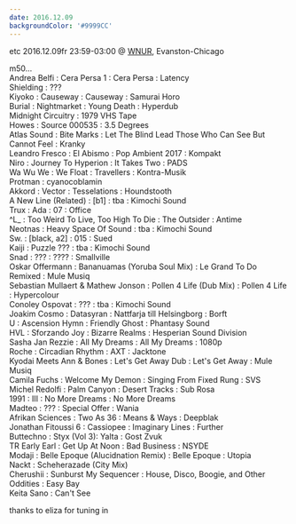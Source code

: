 ```yaml
---
date: 2016.12.09
backgroundColor: '#9999CC'
---
```


etc 2016.12.09fr 23:59-03:00 @ [WNUR](http://www.wnur.org/), Evanston-Chicago  

m50...  
Andrea Belfi : Cera Persa 1 : Cera Persa : Latency  
Shielding : ???  
Kiyoko : Causeway : Causeway : Samurai Horo  
Burial : Nightmarket : Young Death : Hyperdub  
Midnight Circuitry : 1979 VHS Tape  
Howes : Source 000535 : 3.5 Degrees  
Atlas Sound : Bite Marks : Let The Blind Lead Those Who Can See But Cannot Feel : Kranky  
Leandro Fresco : El Abismo : Pop Ambient 2017 : Kompakt  
Niro : Journey To Hyperion : It Takes Two : PADS  
Wa Wu We : We Float : Travellers : Kontra-Musik  
Protman : cyanocoblamin  
Akkord : Vector : Tesselations : Houndstooth  
A New Line (Related) : \[b1\] : tba : Kimochi Sound  
Trux : Ada : 07 : Office  
^L\_ : Too Weird To Live, Too High To Die : The Outsider : Antime  
Neotnas : Heavy Space Of Sound : tba : Kimochi Sound  
Sw. : \[black, a2\] : 015 : Sued  
Kaiji : Puzzle ??? : tba : Kimochi Sound  
Snad : ??? : ???? : Smallville  
Oskar Offermann : Bananuamas (Yoruba Soul Mix) : Le Grand To Do Remixed : Mule Musiq  
Sebastian Mullaert & Mathew Jonson : Pollen 4 Life (Dub Mix) : Pollen 4 Life : Hypercolour  
Conoley Ospovat : ??? : tba : Kimochi Sound  
Joakim Cosmo : Datasyran : Nattfarja till Helsingborg : Borft  
U : Ascension Hymn : Friendly Ghost : Phantasy Sound  
HVL : Sforzando Joy : Bizarre Realms : Hesperian Sound Division  
Sasha Jan Rezzie : All My Dreams : All My Dreams : 1080p  
Roche : Circadian Rhythm : AXT : Jacktone  
Kyodai Meets Ann & Bones : Let's Get Away Dub : Let's Get Away : Mule Musiq  
Camila Fuchs : Welcome My Demon : Singing From Fixed Rung : SVS  
Michel Redolfi : Palm Canyon : Desert Tracks : Sub Rosa  
1991 : III : No More Dreams : No More Dreams  
Madteo : ??? : Special Offer : Wania  
Afrikan Sciences : Two As 36 : Means & Ways : Deepblak  
Jonathan Fitoussi 6 : Cassiopee : Imaginary Lines : Further  
Buttechno : Styx (Vol 3): Yalta : Gost Zvuk  
TR Early Earl : Get Up At Noon : Bad Business : NSYDE  
Modaji : Belle Epoque (Alucidnation Remix) : Belle Epoque : Utopia  
Nackt : Scheherazade (City Mix)  
Cherushii : Sunburst My Sequencer : House, Disco, Boogie, and Other Oddities : Easy Bay  
Keita Sano : Can't See  

thanks to eliza for tuning in